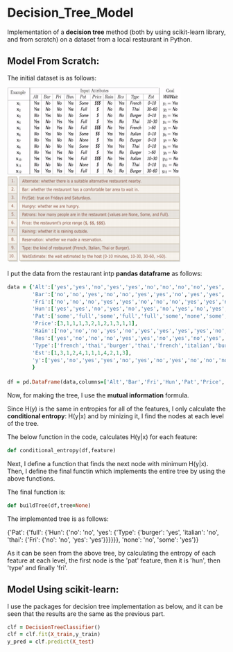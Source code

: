 # Decision_Tree_Model
Implementation of a **decision tree** method (both by using scikit-learn library, and from scratch) on a dataset from a local restaurant in Python.

<h2>Model From Scratch:</h2>

The initial dataset is as follows:

<img src="1.png" width="400" height="200">

<img src="2.png" width="400" height="200">

I put the data from the restaurant intp **pandas dataframe** as follows:

```ruby
data = {'Alt':['yes','yes','no','yes','yes','no','no','no','no','yes','no','yes'],
        'Bar':['no','no','yes','no','no','yes','yes','no','yes','yes','no','yes'],
        'Fri':['no','no','no','yes','yes','no','no','no','yes','yes','no','yes'],
        'Hun':['yes','yes','no','yes','no','yes','no','yes','no','yes','no','yes'],
        'Pat':['some','full','some','full','full','some','none','some','full','full','none','full'],
        'Price':[3,1,1,1,3,2,1,2,1,3,1,1],
        'Rain':['no','no','no','yes','no','yes','yes','yes','yes','no','no','no'],
        'Res':['yes','no','no','no','yes','yes','no','yes','no','yes','no','no'],
        'Type':['french','thai','burger','thai','french','italian','burger','thai','burger','italian','thai','burger'],
        'Est':[1,3,1,2,4,1,1,1,4,2,1,3],
        'y':['yes','no','yes','yes','no','yes','no','yes','no','no','no','yes']
        }

df = pd.DataFrame(data,columns=['Alt','Bar','Fri','Hun','Pat','Price','Rain','Res','Type','Est','y'])
```

Now, for making the tree, I use the **mutual information** formula.

Since H(y) is the same in entropies for all of the features, I only calculate the **conditional entropy**: H(y|x) and by minizing it, I find the nodes at each level of the tree.

The below function in the code, calculates H(y|x) for each feature:

```ruby
def conditional_entropy(df,feature)
```

Next, I define a function that finds the next node with minimum H(y|x). Then, I define the final functin which implements the entire tree by using the above functions.

The final function is:

```ruby
def buildTree(df,tree=None)
```

The implemented tree is as follows:

{'Pat': {'full': {'Hun': {'no': 'no',
                          'yes': {'Type': {'burger': 'yes',
                                           'italian': 'no',
                                           'thai': {'Fri': {'no': 'no',
                                                            'yes': 'yes'}}}}}},
         'none': 'no',
         'some': 'yes'}}

As it can be seen from the above tree, by calculating the entropy of each feature at each level, the first node is the 'pat' feature, then it is 'hun', then 'type' and finally 'fri'.

<h2>Model Using scikit-learn:</h2>

I use the packages for decision tree implementation as below, and it can be seen that the results are the same as the previous part.

```ruby
clf = DecisionTreeClassifier()
clf = clf.fit(X_train,y_train)
y_pred = clf.predict(X_test)
```
         
         
